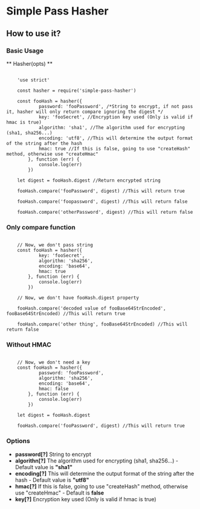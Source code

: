 # Simple Pass Hasher

## How to use it?
### Basic Usage

** Hasher(opts) **

```

	'use strict'

	const hasher = require('simple-pass-hasher')

	const fooHash = hasher({
			password: 'fooPassword', /*String to encrypt, if not pass it, hasher will only return compare ignoring the digest */
			key: 'fooSecret', //Encryption key used (Only is valid if hmac is true)
			algorithm: 'sha1', //The algorithm used for encrypting (sha1, sha256...)
			encoding: 'utf8', //This will determine the output format of the string after the hash
			hmac: true //If this is false, going to use "createHash" method, otherwise use "createHmac"
		}, function (err) {
			console.log(err)
		})

	let digest = fooHash.digest //Return encrypted string

	fooHash.compare('fooPassword', digest) //This will return true

	fooHash.compare('foopassword', digest) //This will return false

	fooHash.compare('otherPassword', digest) //This will return false
```

### Only compare function

```
	
	// Now, we don't pass string
	const fooHash = hasher({
			key: 'fooSecret', 
			algorithm: 'sha256', 
			encoding: 'base64', 
			hmac: true
		}, function (err) {
			console.log(err)
		})

	// Now, we don't have fooHash.digest property

	fooHash.compare('decoded value of fooBase64StrEncoded', fooBase64StrEncoded) //This will return true

	fooHash.compare('other thing', fooBase64StrEncoded) //This will return false

```

### Without HMAC

```
	
	// Now, we don't need a key
	const fooHash = hasher({
			password: 'fooPassword',			
			algorithm: 'sha256', 
			encoding: 'base64', 
			hmac: false
		}, function (err) {
			console.log(err)
		})
	
	let digest = fooHash.digest

	fooHash.compare('fooPassword', digest) //This will return true

```

### Options
* **password[?]** String to encrypt
* **algorithn[?]** The algorithm used for encrypting (sha1, sha256...) - Default value is **"sha1"**
* **encoding[?]** This will determine the output format of the string after the hash - Default value is **"utf8"**
* **hmac[?]** If this is false, going to use "createHash" method, otherwise use "createHmac" - Default is **false**
* **key[?]** Encryption key used (Only is valid if hmac is true)